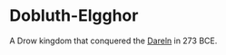 # Dobluth-Elgghor

A Drow kingdom that conquered the [Dareln](/understone/people/groups/dareln.md) in 273 BCE.